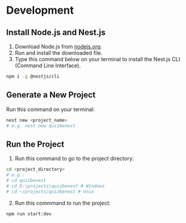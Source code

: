 # Development

## Install Node.js and Nest.js

1. Download Node.js from [nodejs.org](https://nodejs.org/en/download/current).
2. Run and install the downloaded file.
3. Type this command below on your terminal to install the Nest.js CLI (Command Line Interface).

```sh
npm i -g @nestjs/cli

```

## Generate a New Project

Run this command on your terminal:

```sh
nest new <project_name>
# e.g. nest new quizbenest

```

## Run the Project

1. Run this command to go to the project directory:

```sh
cd <project_directory>
# e.g.:
# cd quizbenest
# cd D:\projects\quizbenest # Windows
# cd ~/projects/quizbenest # Unix

```

2. Run this commmand to run the project:

```sh
npm run start:dev

```
